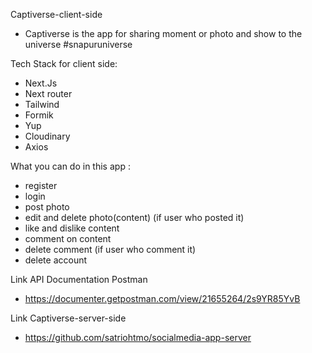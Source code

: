 Captiverse-client-side

- Captiverse is the app for sharing moment or photo and show to the universe #snapuruniverse

Tech Stack for client side:

- Next.Js
- Next router
- Tailwind
- Formik
- Yup
- Cloudinary
- Axios

What you can do in this app :

- register
- login
- post photo
- edit and delete photo(content) (if user who posted it)
- like and dislike content
- comment on content
- delete comment (if user who comment it)
- delete account

Link API Documentation Postman

- https://documenter.getpostman.com/view/21655264/2s9YR85YvB

Link Captiverse-server-side

- https://github.com/satriohtmo/socialmedia-app-server
